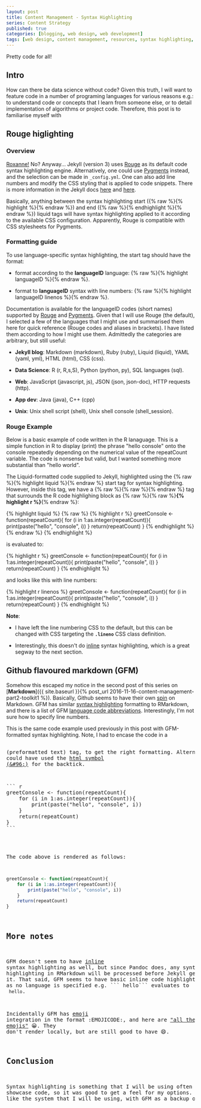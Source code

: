 ```yaml
---
layout: post
title: Content Management - Syntax Highlighting
series: Content Strategy
published: true
categories: [blogging, web design, web development]
tags: [web design, content management, resources, syntax highlighting, jekyll]
---
```


Pretty code for all!

## Intro
How can there be data science without code? Given this truth, I will want to feature code in a number of programing languages for various reasons e.g.: to understand code or concepts that I learn from someone else, or to detail implementation of algorithms or project code. Therefore, this post is to familiarise myself with 

## Rouge higlighting

### Overview

[Roxanne!](https://en.wikipedia.org/wiki/Roxanne_(song)) No? Anyway... Jekyll (version 3) uses [Rouge](http://rouge.jneen.net/) as its default code syntax highlighting engine. Alternatively, one could use [Pygments](http://pygments.org/) instead, and the selection can be made in ```_config.yml```. One can also add line numbers and modify the CSS styling that is applied to code snippets. There is more information in the Jekyll docs [here](https://jekyllrb.com/docs/templates/#code-snippet-highlighting) and [here](https://jekyllrb.com/docs/posts/#highlighting-code-snippets). 

Basically, anything between the syntax highlighting start ({% raw %}{% highlight %}{% endraw %}) and end ({% raw %}{% endhighlight %}{% endraw %}) liquid tags will have syntax highlighting applied to it according to the available CSS configuration. Apparently, Rouge is compatible with CSS stylesheets for Pygments.

### Formatting guide
To use language-specific syntax highlighting, the start tag should have the format: 

* format according to the **languageID** language: {% raw %}{% highlight languageID %}{% endraw %}.

* format to **languageID** syntax with line numbers: {% raw %}{% highlight languageID linenos %}{% endraw %}.

Documentation is available for the languageID codes (short names) supported by [Rouge](https://github.com/jneen/rouge/wiki/List-of-supported-languages-and-lexers) and [Pygments](http://pygments.org/docs/lexers/). Given that I will use Rouge (the default), I selected a few of the languages that I might use and summarised them here for quick reference (Rouge codes and aliases in brackets). I have listed them according to how I might use them. Admittedly the categories are arbitrary, but still useful:

* **Jekyll blog**: Markdown (markdown), Ruby (ruby), Liquid (liquid), YAML (yaml, yml), HTML (html), CSS (css).

* **Data Science**: R (r, R,s,S), Python (python, py), SQL languages (sql).

* **Web**: JavaScript (javascript, js), JSON (json, json-doc), HTTP requests (http).

* **App dev**: Java (java), C++ (cpp)

* **Unix**: Unix shell script (shell), Unix shell console (shell_session).

### Rouge Example
Below is a basic example of code written in the R lanaguage. This is a simple function in R to display (print) the phrase "hello console" onto the console repeatedly depending on the numerical value of the repeatCount variable. The code is nonsense but valid, but I wanted something more substantial than "hello world".

The Liquid-formatted code supplied to Jekyll, highlighted using the {% raw %}{% highlight liquid %}{% endraw %} start tag for syntax highlighting. However, inside this tag, we have a {% raw %}{% raw %}{% endraw %} tag that surrounds the R code highlighing block as {% raw %}{% raw %}**{% highlight r %}**{% endraw %}:

{% highlight liquid %}
    {% raw %}
{% highlight r %}
greetConsole <- function(repeatCount){
    for (i in 1:as.integer(repeatCount)){
        print(paste("hello", "console", i))
    }
    return(repeatCount)
}
{% endhighlight %}
    {% endraw %}
{% endhighlight %}

is evaluated to:

{% highlight r %}
greetConsole <- function(repeatCount){
    for (i in 1:as.integer(repeatCount)){
        print(paste("hello", "console", i))
    }
    return(repeatCount)
}
{% endhighlight %}

and looks like this with line numbers:

{% highlight r linenos %}
greetConsole <- function(repeatCount){
    for (i in 1:as.integer(repeatCount)){
        print(paste("hello", "console", i))
    }
    return(repeatCount)
}
{% endhighlight %}

**Note**: 

* I have left the line numbering CSS to the default, but this can be changed with CSS targeting the **`.lineno`** CSS class definition.

* Interestingly, this doesn't do [inline](https://github.com/jekyll/jekyll/issues/3195) syntax highlighting, which is a great segway to the next section.

## Github flavoured markdown (GFM)
Somehow this escaped my notice in the second post of this series on [**Markdown**]({{ site.baseurl }}{% post_url 2016-11-16-content-management-part2-toolkit1 %}). Basically, Github seems to have their own [spin](https://help.github.com/articles/basic-writing-and-formatting-syntax/) on Markdown. GFM has similar [syntax highlighting](https://help.github.com/articles/creating-and-highlighting-code-blocks/) formatting to RMarkdown, and there is a list of GFM [language code abbreviations](https://github.com/github/linguist/blob/master/lib/linguist/languages.yml). Interestingly, I'm not sure how to specify line numbers.

This is the same code example used previously in this post with GFM-formatted syntax highlighting. Note, I had to encase the code in a [<pre>](http://www.w3schools.com/tags/tag_pre.asp) (preformatted text) tag, to get the right formatting. Alternatively I could have used the [html symbol (&#96&#59;)](https://en.wikipedia.org/wiki/Grave_accent) for the backtick.

<pre>
``` r
greetConsole <- function(repeatCount){  
    for (i in 1:as.integer(repeatCount)){  
        print(paste("hello", "console", i))  
    }  
    return(repeatCount)  
}  
```
</pre>

The code above is rendered as follows:

``` r
greetConsole <- function(repeatCount){  
    for (i in 1:as.integer(repeatCount)){  
        print(paste("hello", "console", i))  
    }  
    return(repeatCount)  
} 
```

## More notes

GFM doesn't seem to have [inline](http://stackoverflow.com/questions/23226224/inline-code-syntax-highlighting-in-github-markdown#25058886) syntax highlighting as well, but since Pandoc does, any syntax highlighting in RMarkdown will be processed before Jekyll gets a hold of it. That said, GFM seems to have basic inline code highlighting as long as no language is specified e.g. &#96;&#96;&#96; hello&#96;&#96;&#96; evaluates to ``` hello```.

Incidentally GFM has [emoji](https://help.github.com/articles/basic-writing-and-formatting-syntax/#using-emoji) integration in the format :EMOJICODE:, and here are ["all the emojis"](http://www.webpagefx.com/tools/emoji-cheat-sheet/) :grinning:. They don't render locally, but are still good to have :smile:.

## Conclusion
Syntax highlighting is something that I will be using often to showcase code, so it was good to get a feel for my options. Rouge looks like the system that I will be using, with GFM as a backup option.